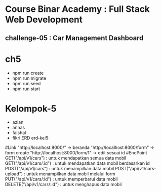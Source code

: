 # Course Binar Academy : Full Stack Web Development

## challenge-05 : Car Management Dashboard
# ch5
* npm run create
* npm run migrate
* npm run seed
* npm run start
# Kelompok-5

* azlan
* annas
* faishal
* fikri
ERD
erd-kel5

#Link
"http://localhost:8000/" -> beranda
"http://localhost:8000/form" -> form create
"http://localhost:8000/form/1" -> edit sesuai id
#EndPoint
GET("/api/v1/cars") : untuk mendapatkan semua data mobil
GET("/api/v1/cars/:id") : untuk mendapatkan data mobil berdasarkan id
POST("/api/v1/cars") : untuk menampilkan data mobil
POST("/api/v1/cars-upload") : untuk menampilkan data mobil melalui form
PUT("/api/v1/cars/:id") : untuk memperbarui data mobil
DELETE("/api/v1/cars/:id") : untuk menghapus data mobil
